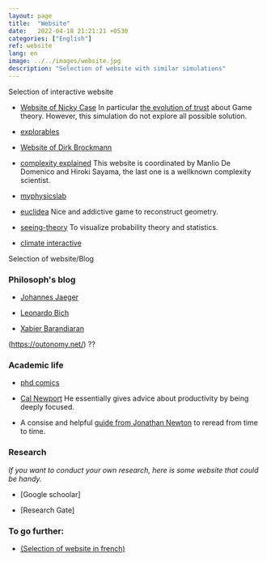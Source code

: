```yaml
---
layout: page
title:  "Website"
date:   2022-04-18 21:21:21 +0530
categories: ["English"]
ref: website
lang: en
image: ../../images/website.jpg
description: "Selection of website with similar simulations"
---
```



Selection of interactive website

- [Website of Nicky Case](https://ncase.me/) In particular  [the evolution of trust](https://ncase.me/trust/) about Game theory. However, this simulation do not explore all possible solution.

- [explorables](https://explorabl.es/)

- [Website of Dirk Brockmann](https://www.complexity-explorables.org/)

- [complexity explained](https://complexityexplained.github.io/) This website is coordinated by Manlio De Domenico and Hiroki Sayama, the last one is a wellknown complexity scientist.

- [myphysicslab](https://www.myphysicslab.com/)

- [euclidea](https://www.euclidea.xyz/en/game/packs) Nice and addictive game to reconstruct geometry.

- [seeing-theory](https://seeing-theory.brown.edu/index.html) To visualize probability theory and statistics.

- [climate interactive](https://en-roads.climateinteractive.org/scenario.html?v=22.8.0&p50=0.3)


Selection of website/Blog



### Philosoph's blog

- [Johannes Jaeger](http://www.johannesjaeger.eu/blog.html)

- [Leonardo Bich](https://leonardobich.wordpress.com/)

- [Xabier Barandiaran](https://xabier.barandiaran.net/)

(https://outonomy.net/) ??

### Academic life

- [phd comics](https://phdcomics.com/)

- [Cal Newport](https://www.calnewport.com/blog/) He essentially gives advice about productivity by being deeply focused.

- A consise and helpful [guide from Jonathan Newton](https://jonathannewton.net/wp-content/uploads/An%20alternative%20guide%20for%20the%20young%20economist.pdf) to reread from time to time.

### Research

*If you want to conduct your own research, here is some website that could be handy.*

- [Google schoolar]

- [Research Gate]


### To go further: 

- [(Selection of website in french)](../site)




<!-- Global site tag (gtag.js) - Google Analytics -->
<script async src="https://www.googletagmanager.com/gtag/js?id=G-VPTWJKGKTG"></script>
<script>
  window.dataLayer = window.dataLayer || [];
  function gtag(){dataLayer.push(arguments);}
  gtag('js', new Date());

  gtag('config', 'G-VPTWJKGKTG');
</script>

